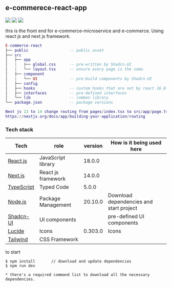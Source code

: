 ## e-commerece-react-app
 <a href="https://github.com/JunChen22/e-commerce-microservice"><img src="https://img.shields.io/badge/Backend-Spring-green"></a> <a href="https://github.com/JunChen22/e-commerce"><img src="https://img.shields.io/badge/Mononith-version-green"></a> <a href="TBD"><img src="https://img.shields.io/badge/Demo-running-green"></a>


this is the front end for e-commerce-microservice and e-commerce.
Using react js and next js framework.

``` lua
E-commerce-react 
├── public  	            -- public asset   
├── src
│   ├── app
│   |   ├── global.css      -- pre-written by Shadcn-UI
│   |   └── layout.tsx      -- ensure every page is the same. 
│   ├── component   
│   |   └── UI              -- pre-build components by Shadcn-UI   
│   ├── config   
│   ├── hooks               -- custom hooks that are not by react 16.8+   
│   ├── interfaces          -- pre-defined interfaces 
│   └── lib                 -- common library
└── package.json            -- package versions

Next js 13 to 14 change routing from pages/index.tsx to src/app/page.tsx
https://nextjs.org/docs/app/building-your-application/routing
``` 


### Tech stack
| Tech                                                                                   | role                                  | version | How is it being used here                               |
|----------------------------------------------------------------------------------------|---------------------------------------|---------|---------------------------------------------------------|
| [React.js](https://react.dev/)                                                         | JavaScript library                    | 18.0.0  |                                                         |
| [Next.js](https://nextjs.org/)                                                         | React js framework                    | 14.0.0  |                                                         |
| [TypeScript](https://www.typescriptlang.org/)                                          | Typed Code                            | 5.0.0   |                                                         |
| [Node.js](https://nodejs.org/en/download)                                              | Package Management                    | 20.10.0 | Download dependencies and start project                 |
| [Shadcn-UI](https://ui.shadcn.com/)                                                    | UI components                         |         | pre-defined UI components                               |
| [Lucide](https://lucide.dev)                                                           | Icons                                 | 0.303.0 | Icons                                                   |
| [Tailwind](https://tailwindcss.com/)                                                   | CSS Framework                         |         |                                                    |

to start
```
$ npm install		// download and update dependencies
$ npm run dev

* there's a required command list to download all the necessary dependencies.
```
